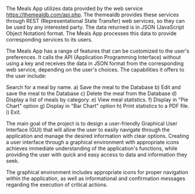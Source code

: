 The Meals App utilizes data provided by the web service https://themealdb.com/api.php. 
The themealdb provides these services through REST (Representational State Transfer) web services, so they can be used by any interested party. 
The data returned is in JSON (JavaScript Object Notation) format. The Meals App processes this data to provide corresponding services to its users.

The Meals App has a range of features that can be customized to the user's preferences. 
It calls the API (Application Programming Interface) without using a key and receives the data in JSON format from the corresponding web service, 
depending on the user's choices. The capabilities it offers to the user include:

Search for a meal by name.
a) Save the meal to the Database
b) Edit and save the meal to the Database
c) Delete the meal from the Database
d) Display a list of meals by category.
e) View meal statistics.
f) Display in "Pie Chart" option
g) Display in "Bar Chart" option
h) Print statistics to a PDF file.
i) Exit.


The main goal of the project is to design a user-friendly Graphical User Interface (GUI) that will allow the user to easily navigate through the application 
and manage the desired information with clear options. Creating a user interface through a graphical environment with appropriate icons achieves immediate 
understanding of the application's functions, while providing the user with quick and easy access to data and information they seek.

The graphical environment includes appropriate icons for proper navigation within the application, as well as informational and confirmation messages regarding 
the execution of critical actions.

